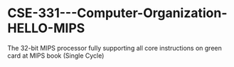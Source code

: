 # CSE-331---Computer-Organization-HELLO-MIPS
 The 32-bit MIPS processor fully supporting all core instructions on green card at MIPS book (Single Cycle)
